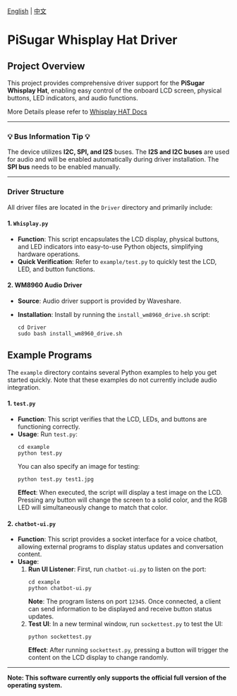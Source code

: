 [English](README.md) | [中文](README_CN.md)

# PiSugar Whisplay Hat Driver

## Project Overview

This project provides comprehensive driver support for the **PiSugar Whisplay Hat**, enabling easy control of the onboard LCD screen, physical buttons, LED indicators, and audio functions.

More Details please refer to [Whisplay HAT Docs](https://docs.pisugar.com/docs/product-wiki/whisplay/intro)

---

### **💡 Bus Information Tip 💡**

The device utilizes **I2C, SPI, and I2S** buses. The **I2S and I2C buses** are used for audio and will be enabled automatically during driver installation. The **SPI bus** needs to be enabled manually.

---

### Driver Structure

All driver files are located in the `Driver` directory and primarily include:

#### 1. `Whisplay.py`

  * **Function**: This script encapsulates the LCD display, physical buttons, and LED indicators into easy-to-use Python objects, simplifying hardware operations.
  * **Quick Verification**: Refer to `example/test.py` to quickly test the LCD, LED, and button functions.

#### 2. WM8960 Audio Driver

  * **Source**: Audio driver support is provided by Waveshare.

  * **Installation**: Install by running the `install_wm8960_drive.sh` script:

    ```shell
    cd Driver
    sudo bash install_wm8960_drive.sh
    ```


## Example Programs

The `example` directory contains several Python examples to help you get started quickly. Note that these examples do not currently include audio integration.

#### 1. `test.py`

  * **Function**: This script verifies that the LCD, LEDs, and buttons are functioning correctly.
  * **Usage**:
    Run `test.py`:
    ```shell
    cd example
    python test.py
    ```
    You can also specify an image for testing:
    ```shell
    python test.py test1.jpg
    ```
    **Effect**: When executed, the script will display a test image on the LCD. Pressing any button will change the screen to a solid color, and the RGB LED will simultaneously change to match that color.

#### 2. `chatbot-ui.py`

  * **Function**: This script provides a socket interface for a voice chatbot, allowing external programs to display status updates and conversation content.
  * **Usage**:
    1.  **Run UI Listener**: First, run `chatbot-ui.py` to listen on the port:
        ```shell
        cd example
        python chatbot-ui.py
        ```
        **Note**: The program listens on port `12345`. Once connected, a client can send information to be displayed and receive button status updates.
    2.  **Test UI**: In a new terminal window, run `sockettest.py` to test the UI:
        ```shell
        python sockettest.py
        ```
        **Effect**: After running `sockettest.py`, pressing a button will trigger the content on the LCD display to change randomly.

-----

**Note: This software currently only supports the official full version of the operating system.**
